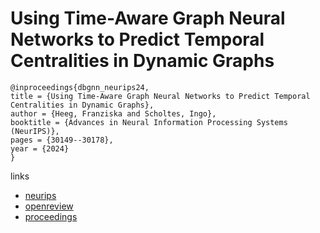 # Using Time-Aware Graph Neural Networks to Predict Temporal Centralities in Dynamic Graphs

```
@inproceedings{dbgnn_neurips24,
title = {Using Time-Aware Graph Neural Networks to Predict Temporal Centralities in Dynamic Graphs},
author = {Heeg, Franziska and Scholtes, Ingo},
booktitle = {Advances in Neural Information Processing Systems (NeurIPS)},
pages = {30149--30178},
year = {2024}
}
```

links
- [neurips](https://nips.cc/Conferences/2024/Schedule?showEvent=96499)
- [openreview](https://openreview.net/forum?id=6n709MszkP)
- [proceedings](https://papers.nips.cc//paper_files/paper/2024/hash/3514dbacaebf0f38b25adfe59ed81a8a-Abstract-Conference.html)

